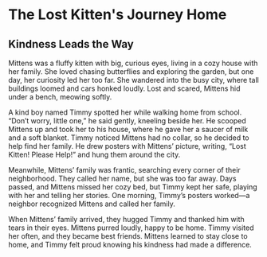 # The Lost Kitten's Journey Home
## Kindness Leads the Way

Mittens was a fluffy kitten with big, curious eyes, living in a cozy house with her family. She loved chasing butterflies and exploring the garden, but one day, her curiosity led her too far. She wandered into the busy city, where tall buildings loomed and cars honked loudly. Lost and scared, Mittens hid under a bench, meowing softly.

A kind boy named Timmy spotted her while walking home from school. “Don’t worry, little one,” he said gently, kneeling beside her. He scooped Mittens up and took her to his house, where he gave her a saucer of milk and a soft blanket. Timmy noticed Mittens had no collar, so he decided to help find her family. He drew posters with Mittens’ picture, writing, “Lost Kitten! Please Help!” and hung them around the city.

Meanwhile, Mittens’ family was frantic, searching every corner of their neighborhood. They called her name, but she was too far away. Days passed, and Mittens missed her cozy bed, but Timmy kept her safe, playing with her and telling her stories. One morning, Timmy’s posters worked—a neighbor recognized Mittens and called her family.

When Mittens’ family arrived, they hugged Timmy and thanked him with tears in their eyes. Mittens purred loudly, happy to be home. Timmy visited her often, and they became best friends. Mittens learned to stay close to home, and Timmy felt proud knowing his kindness had made a difference.